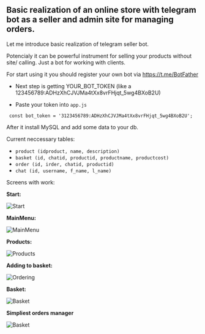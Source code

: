 ## Basic realization of an online store with telegram bot as a seller and admin site for managing orders.

Let me introduce basic realization of telegram seller bot.

Potencialy it can be powerful instrument for selling your products without site/ calling.
Just a bot for working with clients.

For start using it you should register your own bot via https://t.me/BotFather

* Next step is getting YOUR_BOT_TOKEN (like a 123456789:ADHzXhCJVJMa4tXx8vrFHjqt_5wg4BXoB2U)

* Paste your token into `app.js`

` const bot_token = '3123456789:ADHzXhCJVJMa4tXx8vrFHjqt_5wg4BXoB2U';`

After it install MySQL and add some data to your db.

 Current neccessary tables:

* `product (idproduct, name, description)`
* `basket (id, chatid, productid, productname, productcost)`
* `order (id, irder, chatid, productid)`
* `chat (id, username, f_name, l_name)`

Screens with work:

**Start:**

![Start](https://image.ibb.co/jxSfHQ/Capture.png)

**MainMenu:**

![MainMenu](https://image.ibb.co/f9uAHQ/2.png)

**Products:**

![Products](https://image.ibb.co/dT3Fj5/3.png)

**Adding to basket:**

![Ordering](https://image.ibb.co/kgu7Wk/3333.png)

**Basket:**

![Basket](https://image.ibb.co/nP0pBk/basket.png)

**Simpliest orders manager**

![Basket](https://preview.ibb.co/cRGqZ5/manager.png)
